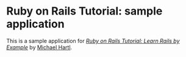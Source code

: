 # Ruby on Rails Tutorial: sample application

This is a sample application for [*Ruby on Rails Tutorial: Learn Rails by Example*](http://railstutorial.org/) by [Michael Hartl](http://michaelhartl.com).
